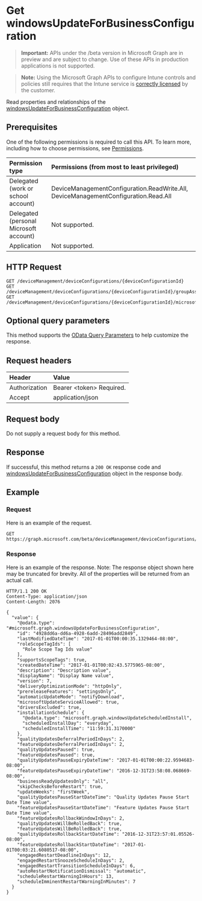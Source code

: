 ﻿# Get windowsUpdateForBusinessConfiguration

> **Important:** APIs under the /beta version in Microsoft Graph are in preview and are subject to change. Use of these APIs in production applications is not supported.

> **Note:** Using the Microsoft Graph APIs to configure Intune controls and policies still requires that the Intune service is [correctly licensed](https://go.microsoft.com/fwlink/?linkid=839381) by the customer.

Read properties and relationships of the [windowsUpdateForBusinessConfiguration](../resources/intune_deviceconfig_windowsupdateforbusinessconfiguration.md) object.
## Prerequisites
One of the following permissions is required to call this API. To learn more, including how to choose permissions, see [Permissions](../../../concepts/permissions_reference.md).

|Permission type|Permissions (from most to least privileged)|
|:---|:---|
|Delegated (work or school account)|DeviceManagementConfiguration.ReadWrite.All, DeviceManagementConfiguration.Read.All|
|Delegated (personal Microsoft account)|Not supported.|
|Application|Not supported.|

## HTTP Request
<!-- {
  "blockType": "ignored"
}
-->
``` http
GET /deviceManagement/deviceConfigurations/{deviceConfigurationId}
GET /deviceManagement/deviceConfigurations/{deviceConfigurationId}/groupAssignments/{deviceConfigurationGroupAssignmentId}/deviceConfiguration
GET /deviceManagement/deviceConfigurations/{deviceConfigurationId}/microsoft.graph.windowsDomainJoinConfiguration/networkAccessConfigurations/{deviceConfigurationId}
```

## Optional query parameters
This method supports the [OData Query Parameters](https://developer.microsoft.com/graph/docs/concepts/query_parameters) to help customize the response.
## Request headers
|Header|Value|
|:---|:---|
|Authorization|Bearer &lt;token&gt; Required.|
|Accept|application/json|

## Request body
Do not supply a request body for this method.

## Response
If successful, this method returns a `200 OK` response code and [windowsUpdateForBusinessConfiguration](../resources/intune_deviceconfig_windowsupdateforbusinessconfiguration.md) object in the response body.

## Example
### Request
Here is an example of the request.
``` http
GET https://graph.microsoft.com/beta/deviceManagement/deviceConfigurations/{deviceConfigurationId}
```

### Response
Here is an example of the response. Note: The response object shown here may be truncated for brevity. All of the properties will be returned from an actual call.
``` http
HTTP/1.1 200 OK
Content-Type: application/json
Content-Length: 2076

{
  "value": {
    "@odata.type": "#microsoft.graph.windowsUpdateForBusinessConfiguration",
    "id": "4928dd6a-dd6a-4928-6add-28496add2849",
    "lastModifiedDateTime": "2017-01-01T00:00:35.1329464-08:00",
    "roleScopeTagIds": [
      "Role Scope Tag Ids value"
    ],
    "supportsScopeTags": true,
    "createdDateTime": "2017-01-01T00:02:43.5775965-08:00",
    "description": "Description value",
    "displayName": "Display Name value",
    "version": 7,
    "deliveryOptimizationMode": "httpOnly",
    "prereleaseFeatures": "settingsOnly",
    "automaticUpdateMode": "notifyDownload",
    "microsoftUpdateServiceAllowed": true,
    "driversExcluded": true,
    "installationSchedule": {
      "@odata.type": "microsoft.graph.windowsUpdateScheduledInstall",
      "scheduledInstallDay": "everyday",
      "scheduledInstallTime": "11:59:31.3170000"
    },
    "qualityUpdatesDeferralPeriodInDays": 2,
    "featureUpdatesDeferralPeriodInDays": 2,
    "qualityUpdatesPaused": true,
    "featureUpdatesPaused": true,
    "qualityUpdatesPauseExpiryDateTime": "2017-01-01T00:00:22.9594683-08:00",
    "featureUpdatesPauseExpiryDateTime": "2016-12-31T23:58:08.068669-08:00",
    "businessReadyUpdatesOnly": "all",
    "skipChecksBeforeRestart": true,
    "updateWeeks": "firstWeek",
    "qualityUpdatesPauseStartDateTime": "Quality Updates Pause Start Date Time value",
    "featureUpdatesPauseStartDateTime": "Feature Updates Pause Start Date Time value",
    "featureUpdatesRollbackWindowInDays": 2,
    "qualityUpdatesWillBeRolledBack": true,
    "featureUpdatesWillBeRolledBack": true,
    "qualityUpdatesRollbackStartDateTime": "2016-12-31T23:57:01.05526-08:00",
    "featureUpdatesRollbackStartDateTime": "2017-01-01T00:03:21.6080517-08:00",
    "engagedRestartDeadlineInDays": 12,
    "engagedRestartSnoozeScheduleInDays": 2,
    "engagedRestartTransitionScheduleInDays": 6,
    "autoRestartNotificationDismissal": "automatic",
    "scheduleRestartWarningInHours": 13,
    "scheduleImminentRestartWarningInMinutes": 7
  }
}
```





